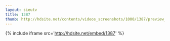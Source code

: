 ```yaml
---
layout: sieutv
title: 1387
thumb: http://hdsite.net/contents/videos_screenshots/1000/1387/preview_360p.mp4.jpg
---
```

{% include iframe src='http://hdsite.net/embed/1387' %}
 
